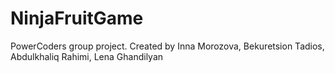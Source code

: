 # NinjaFruitGame
PowerCoders group project. Created by Inna Morozova, Bekuretsion Tadios, Abdulkhaliq Rahimi, Lena Ghandilyan
